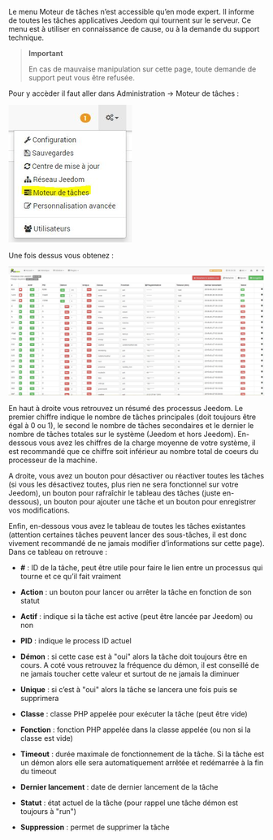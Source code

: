 Le menu Moteur de tâches n’est accessible qu’en mode expert. Il informe de toutes les tâches applicatives Jeedom qui tournent sur le serveur. Ce menu est à utiliser en connaissance de cause, ou à la demande du support technique.

> **Important**
>
> En cas de mauvaise manipulation sur cette page, toute demande de support peut vous être refusée.

Pour y accèder il faut aller dans Administration → Moteur de tâches :

![](../images/cron.JPG)

Une fois dessus vous obtenez :

![](../images/cron1.JPG)

En haut à droite vous retrouvez un résumé des processus Jeedom. Le premier chiffre indique le nombre de tâches principales (doit toujours être égal à 0 ou 1), le second le nombre de tâches secondaires et le dernier le nombre de tâches totales sur le système (Jeedom et hors Jeedom). En-dessous vous avez les chiffres de la charge moyenne de votre système, il est recommandé que ce chiffre soit inférieur au nombre total de coeurs du processeur de la machine.

A droite, vous avez un bouton pour désactiver ou réactiver toutes les tâches (si vous les désactivez toutes, plus rien ne sera fonctionnel sur votre Jeedom), un bouton pour rafraîchir le tableau des tâches (juste en-dessous), un bouton pour ajouter une tâche et un bouton pour enregistrer vos modifications.

Enfin, en-dessous vous avez le tableau de toutes les tâches existantes (attention certaines tâches peuvent lancer des sous-tâches, il est donc vivement recommandé de ne jamais modifier d’informations sur cette page). Dans ce tableau on retrouve :

-   **\#** : ID de la tâche, peut être utile pour faire le lien entre un processus qui tourne et ce qu’il fait vraiment

-   **Action** : un bouton pour lancer ou arrêter la tâche en fonction de son statut

-   **Actif** : indique si la tâche est active (peut être lancée par Jeedom) ou non

-   **PID** : indique le process ID actuel

-   **Démon** : si cette case est à "oui" alors la tâche doit toujours être en cours. A coté vous retrouvez la fréquence du démon, il est conseillé de ne jamais toucher cette valeur et surtout de ne jamais la diminuer

-   **Unique** : si c’est à "oui" alors la tâche se lancera une fois puis se supprimera

-   **Classe** : classe PHP appelée pour exécuter la tâche (peut être vide)

-   **Fonction** : fonction PHP appelée dans la classe appelée (ou non si la classe est vide)

-   **Timeout** : durée maximale de fonctionnement de la tâche. Si la tâche est un démon alors elle sera automatiquement arrêtée et redémarrée à la fin du timeout

-   **Dernier lancement** : date de dernier lancement de la tâche

-   **Statut** : état actuel de la tâche (pour rappel une tâche démon est toujours à "run")

-   **Suppression** : permet de supprimer la tâche


